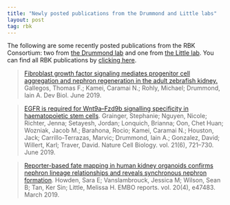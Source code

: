 ```yaml
---
title: "Newly posted publications from the Drummond and Little labs"
layout: post
tag: rbk
---
```



The following are some recently posted publications from the RBK Consortium: two from [the Drummond lab](/rebuildingakidney/projects/interconnected-tubule/) and one from [the Little lab](/rebuildingakidney/projects/generating-organoids/). You can find all RBK publications by [clicking here](/chaise/recordset/#2/Common:Publication/*::facets::N4IghgdgJiBcDaoDOB7ArgJwMYFM6JHQBcAjdafEAYRQFtaUIQAaEABTRIBsBLLMIj0YB9GhFQZBaWsIBmAaxwBPEAF0AvqwBKASQAia1lgAWKPjiSUAigFoAzAGkArABY16jUA@sort(Year::desc::,Month::desc::,RID::desc::)).

> [Fibroblast growth factor signaling mediates progenitor cell aggregation and nephron regeneration in the adult zebrafish kidney.](https://www.doi.org/10.1016/j.ydbio.2019.06.011) Gallegos, Thomas F.; Kamei, Caramai N.; Rohly, Michael; Drummond, Iain A. Dev Biol. June 2019.


> [EGFR is required for Wnt9a–Fzd9b signalling specificity in haematopoietic stem cells](https://www.doi.org/10.1038/s41556-019-0330-5). Grainger, Stephanie; Nguyen, Nicole; Richter, Jenna; Setayesh, Jordan; Lonquich, Brianna; Oon, Chet Huan; Wozniak, Jacob M.; Barahona, Rocio; Kamei, Caramai N.; Houston, Jack; Carrillo-Terrazas, Marvic; Drummond, Iain A.; Gonzalez, David; Willert, Karl; Traver, David. Nature Cell Biology. vol. 21(6), 721–730. June 2019.

> [Reporter-based fate mapping in human kidney organoids confirms nephron lineage relationships and reveals synchronous nephron formation](https://www.doi.org/10.15252/embr.201847483). Howden, Sara E; Vanslambrouck, Jessica M; Wilson, Sean B; Tan, Ker Sin; Little, Melissa H. EMBO reports. vol. 20(4), e47483. March 2019.
